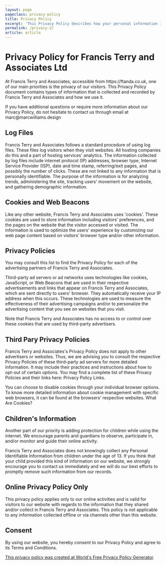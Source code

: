 ```yaml
---
layout: page
pageclass: privacy-policy
title: Privacy Policy
excerpt: 'This Privacy Policy describes how your personal information is collected, used, and shared when you visit https://ftanda.co.uk (the "Site").'
permalink: /privacy-2/
article: article
---
```

<h1>Privacy Policy for Francis Terry and Associates Ltd</h1>

<p>At Francis Terry and Associates, accessible from https://ftanda.co.uk, one of our main priorities is the privacy of our visitors. This Privacy Policy document contains types of information that is collected and recorded by Francis Terry and Associates and how we use it.</p>

<p>If you have additional questions or require more information about our Privacy Policy, do not hesitate to contact us through email at marc@marcwilliams.design</p>

<h2>Log Files</h2>

<p>Francis Terry and Associates follows a standard procedure of using log files. These files log visitors when they visit websites. All hosting companies do this and a part of hosting services' analytics. The information collected by log files include internet protocol (IP) addresses, browser type, Internet Service Provider (ISP), date and time stamp, referring/exit pages, and possibly the number of clicks. These are not linked to any information that is personally identifiable. The purpose of the information is for analyzing trends, administering the site, tracking users' movement on the website, and gathering demographic information.</p>

<h2>Cookies and Web Beacons</h2>

<p>Like any other website, Francis Terry and Associates uses 'cookies'. These cookies are used to store information including visitors' preferences, and the pages on the website that the visitor accessed or visited. The information is used to optimize the users' experience by customizing our web page content based on visitors' browser type and/or other information.</p>



<h2>Privacy Policies</h2>

<P>You may consult this list to find the Privacy Policy for each of the advertising partners of Francis Terry and Associates.</p>

<p>Third-party ad servers or ad networks uses technologies like cookies, JavaScript, or Web Beacons that are used in their respective advertisements and links that appear on Francis Terry and Associates, which are sent directly to users' browser. They automatically receive your IP address when this occurs. These technologies are used to measure the effectiveness of their advertising campaigns and/or to personalize the advertising content that you see on websites that you visit.</p>

<p>Note that Francis Terry and Associates has no access to or control over these cookies that are used by third-party advertisers.</p>

<h2>Third Pary Privacy Policies</h2>

<p>Francis Terry and Associates's Privacy Policy does not apply to other advertisers or websites. Thus, we are advising you to consult the respective Privacy Policies of these third-party ad servers for more detailed information. It may include their practices and instructions about how to opt-out of certain options. You may find a complete list of these Privacy Policies and their links here: Privacy Policy Links.</p>

<p>You can choose to disable cookies through your individual browser options. To know more detailed information about cookie management with specific web browsers, it can be found at the browsers' respective websites. What Are Cookies?</p>

<h2>Children's Information</h2>

<p>Another part of our priority is adding protection for children while using the internet. We encourage parents and guardians to observe, participate in, and/or monitor and guide their online activity.</p>

<p>Francis Terry and Associates does not knowingly collect any Personal Identifiable Information from children under the age of 13. If you think that your child provided this kind of information on our website, we strongly encourage you to contact us immediately and we will do our best efforts to promptly remove such information from our records.</p>

<h2>Online Privacy Policy Only</h2>

<p>This privacy policy applies only to our online activities and is valid for visitors to our website with regards to the information that they shared and/or collect in Francis Terry and Associates. This policy is not applicable to any information collected offline or via channels other than this website.</p>

<h2>Consent</h2>

<p>By using our website, you hereby consent to our Privacy Policy and agree to its Terms and Conditions.</p>

<p><a href="https://privacypolicygenerator.info/#wizard">This privacy policy was created at World's Free Privacy Policy Generator</a>.</p>